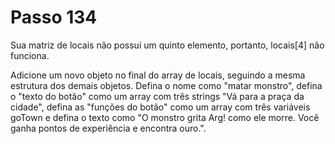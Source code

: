 # Passo 134

Sua matriz de locais não possui um quinto elemento, portanto, locais[4] não funciona.

Adicione um novo objeto no final do array de locais, seguindo a mesma estrutura dos demais objetos. Defina o nome como "matar monstro", defina o "texto do botão" como um array com três strings "Vá para a praça da cidade", defina as "funções do botão" como um array com três variáveis ​​goTown e defina o texto como "O monstro grita Arg! como ele morre. Você ganha pontos de experiência e encontra ouro.".